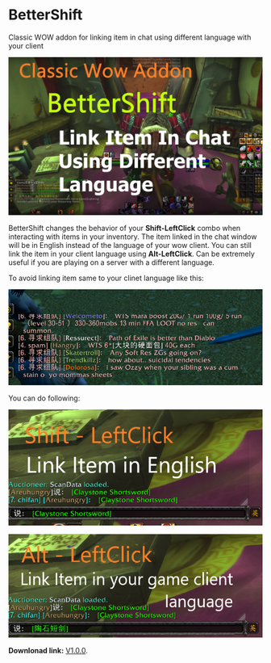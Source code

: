# BetterShift
Classic WOW addon for linking item in chat using different language with your client

<img src="https://github.com/AreuHugry/mmmmmmm/blob/ce3682b3ed1c46dc69be574632dd6708c4c7990e/tempsnip%20(3).png" width="600" />


BetterShift changes the behavior of your **Shift-LeftClick** combo when interacting with items in your inventory. The item linked in the chat window will be in English instead of the language of your wow client. You can still link the item in your client language using **Alt-LeftClick**. Can be extremely useful if you are playing on a server with a different language.

To avoid linking item same to your clinet language like this:

![](https://github.com/AreuHugry/mmmmmmm/blob/ce3682b3ed1c46dc69be574632dd6708c4c7990e/WeChat%20Screenshot_20210514215631.png)

You can do following:

![](https://github.com/AreuHugry/mmmmmmm/blob/ce3682b3ed1c46dc69be574632dd6708c4c7990e/WeChat%20Screenshot_20210514173451.png)

![](https://github.com/AreuHugry/mmmmmmm/blob/ce3682b3ed1c46dc69be574632dd6708c4c7990e/WeChat%20Screenshot_20210514173516.png)

**Downlonad link:** [V1.0.0](https://github.com/AreuHugry/BetterShift/releases/tag/v1.0.0).
